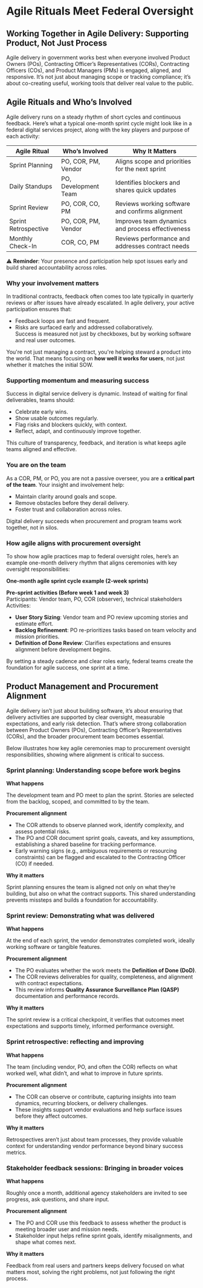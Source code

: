 # Agile Rituals Meet Federal Oversight 

## Working Together in Agile Delivery: Supporting Product, Not Just Process

Agile delivery in government works best when everyone involved Product Owners (POs), Contracting Officer’s Representatives (CORs), Contracting Officers (COs), and Product Managers (PMs) is engaged, aligned, and responsive. It’s not just about managing scope or tracking compliance; it’s about co-creating useful, working tools that deliver real value to the public.

## Agile Rituals and Who’s Involved

Agile delivery runs on a steady rhythm of short cycles and continuous feedback. Here’s what a typical one-month sprint cycle might look like in a federal digital services project, along with the key players and purpose of each activity:

| Agile Ritual | Who’s Involved | Why It Matters |
| ----- | ----- | ----- |
| Sprint Planning | PO, COR, PM, Vendor | Aligns scope and priorities for the next sprint |
| Daily Standups | PO, Development Team | Identifies blockers and shares quick updates |
| Sprint Review | PO, COR, CO, PM | Reviews working software and confirms alignment |
| Sprint Retrospective | PO, COR, PM, Vendor | Improves team dynamics and process effectiveness |
| Monthly Check-In | COR, CO, PM | Reviews performance and addresses contract needs |

⚠️ **Reminder**: Your presence and participation help spot issues early and build shared accountability across roles.

### Why your involvement matters

In traditional contracts, feedback often comes too late typically in quarterly reviews or after issues have already escalated. In agile delivery, your active participation ensures that:

* Feedback loops are fast and frequent.  
* Risks are surfaced early and addressed collaboratively.  
  Success is measured not just by checkboxes, but by working software and real user outcomes.

You're not just managing a contract, you're helping steward a product into the world. That means focusing on **how well it works for users**, not just whether it matches the initial SOW.

### Supporting momentum and measuring success

Success in digital service delivery is dynamic. Instead of waiting for final deliverables, teams should:

* Celebrate early wins.  
* Show usable outcomes regularly.  
* Flag risks and blockers quickly, with context.  
* Reflect, adapt, and continuously improve together.

This culture of transparency, feedback, and iteration is what keeps agile teams aligned and effective.

### You are on the team

As a COR, PM, or PO, you are not a passive overseer, you are a **critical part of the team**. Your insight and involvement help:

* Maintain clarity around goals and scope.  
* Remove obstacles before they derail delivery.  
* Foster trust and collaboration across roles.

Digital delivery succeeds when procurement and program teams work together, not in silos.

### How agile aligns with procurement oversight

To show how agile practices map to federal oversight roles, here’s an example one-month delivery rhythm that aligns ceremonies with key oversight responsibilities:

**One-month agile sprint cycle example (2-week sprints)**

**Pre-sprint activities (Before week 1 and week 3\)**  
 Participants: Vendor team, PO, COR (observer), technical stakeholders  
 Activities:

* **User Story Sizing**: Vendor team and PO review upcoming stories and estimate effort.  
* **Backlog Refinement**: PO re-prioritizes tasks based on team velocity and mission priorities.  
* **Definition of Done Review**: Clarifies expectations and ensures alignment before development begins.

By setting a steady cadence and clear roles early, federal teams create the foundation for agile success, one sprint at a time.

## Product Management and Procurement Alignment

Agile delivery isn’t just about building software, it’s about ensuring that delivery activities are supported by clear oversight, measurable expectations, and early risk detection. That’s where strong collaboration between Product Owners (POs), Contracting Officer’s Representatives (CORs), and the broader procurement team becomes essential.

Below illustrates how key agile ceremonies map to procurement oversight responsibilities, showing where alignment is critical to success.

### Sprint planning: Understanding scope before work begins

**What happens**  

The development team and PO meet to plan the sprint. Stories are selected from the backlog, scoped, and committed to by the team.

**Procurement alignment**

* The COR attends to observe planned work, identify complexity, and assess potential risks.  
* The PO and COR document sprint goals, caveats, and key assumptions, establishing a shared baseline for tracking performance. 
* Early warning signs (e.g., ambiguous requirements or resourcing constraints) can be flagged and escalated to the Contracting Officer (CO) if needed.

**Why it matters**  

Sprint planning ensures the team is aligned not only on what they’re building, but also on what the contract supports. This shared understanding prevents missteps and builds a foundation for accountability.

### Sprint review: Demonstrating what was delivered

**What happens**  

At the end of each sprint, the vendor demonstrates completed work, ideally working software or tangible features.

**Procurement alignment**

* The PO evaluates whether the work meets the **Definition of Done (DoD)**.  
* The COR reviews deliverables for quality, completeness, and alignment with contract expectations.  
* This review informs **Quality Assurance Surveillance Plan (QASP)** documentation and performance records.

**Why it matters**  

The sprint review is a critical checkpoint, it verifies that outcomes meet expectations and supports timely, informed performance oversight.

### Sprint retrospective: reflecting and improving

**What happens**  

The team (including vendor, PO, and often the COR) reflects on what worked well, what didn’t, and what to improve in future sprints.

**Procurement alignment**

* The COR can observe or contribute, capturing insights into team dynamics, recurring blockers, or delivery challenges.  
* These insights support vendor evaluations and help surface issues before they affect outcomes.

**Why it matters**  

Retrospectives aren’t just about team processes, they provide valuable context for understanding vendor performance beyond binary success metrics.

### Stakeholder feedback sessions: Bringing in broader voices

**What happens** 

Roughly once a month, additional agency stakeholders are invited to see progress, ask questions, and share input.

**Procurement alignment**

* The PO and COR use this feedback to assess whether the product is meeting broader user and mission needs.  
* Stakeholder input helps refine sprint goals, identify misalignments, and shape what comes next.

**Why it matters**  

Feedback from real users and partners keeps delivery focused on what matters most, solving the right problems, not just following the right process.
